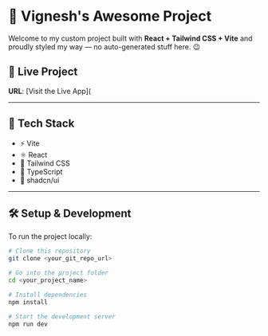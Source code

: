 # 💜 Vignesh's Awesome Project

Welcome to my custom project built with **React + Tailwind CSS + Vite** and proudly styled my way — no auto-generated stuff here. 😉

## 🔗 Live Project

**URL**: [Visit the Live App](

---

## 🚀 Tech Stack

- ⚡ Vite
- ⚛️ React
- 💅 Tailwind CSS
- 🧠 TypeScript
- 🎨 shadcn/ui

---

## 🛠️ Setup & Development

To run the project locally:

```bash
# Clone this repository
git clone <your_git_repo_url>

# Go into the project folder
cd <your_project_name>

# Install dependencies
npm install

# Start the development server
npm run dev
